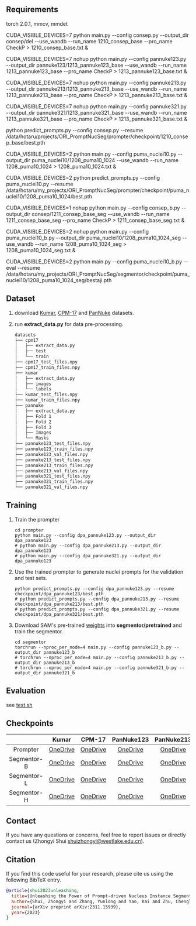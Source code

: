 ## Requirements

torch 2.0.1, mmcv, mmdet

CUDA_VISIBLE_DEVICES=7  python main.py --config consep.py --output_dir consep/del   --use_wandb  --run_name 1210_consep_base --pro_name CheckP   > 1210_consep_base.txt &


CUDA_VISIBLE_DEVICES=7 nohup python main.py --config pannuke123.py --output_dir pannuke123/1213_pannuke123_base    --use_wandb  --run_name 1213_pannuke123_base --pro_name CheckP   > 1213_pannuke123_base.txt &

CUDA_VISIBLE_DEVICES=7 nohup python main.py --config pannuke213.py --output_dir pannuke213/1213_pannuke213_base    --use_wandb  --run_name 1213_pannuke213_base --pro_name CheckP   > 1213_pannuke213_base.txt &

CUDA_VISIBLE_DEVICES=7 nohup python main.py --config pannuke321.py --output_dir pannuke321/1213_pannuke321_base    --use_wandb  --run_name 1213_pannuke321_base --pro_name CheckP   > 1213_pannuke321_base.txt &



python predict_prompts.py --config consep.py --resume /data/hotaru/projects/ORI_PromptNucSeg/prompter/checkpoint/1210_consep_base/best.pth

CUDA_VISIBLE_DEVICES=2 python main.py --config puma_nuclei10.py --output_dir puma_nuclei10/1208_puma10_1024  --use_wandb  --run_name 1208_puma10_1024  > 1208_puma10_1024.txt &




CUDA_VISIBLE_DEVICES=2 python predict_prompts.py --config puma_nuclei10.py --resume /data/hotaru/my_projects/ORI_PromptNucSeg/prompter/checkpoint/puma_nuclei10/1208_puma10_1024/best.pth


 
CUDA_VISIBLE_DEVICES=1 nohup  python main.py --config consep_b.py --output_dir consep/1211_consep_base_seg  --use_wandb --run_name 1211_consep_base_seg  --pro_name CheckP  > 1211_consep_base_seg.txt &

CUDA_VISIBLE_DEVICES=2 nohup  python main.py --config puma_nuclei10_b.py --output_dir puma_nuclei10/1208_puma10_1024_seg  --use_wandb --run_name 1208_puma10_1024_seg > 1208_puma10_1024_seg.txt &

CUDA_VISIBLE_DEVICES=2  python main.py --config puma_nuclei10_b.py  --eval  --resume  /data/hotaru/my_projects/ORI_PromptNucSeg/segmentor/checkpoint/puma_nuclei10/1208_puma10_1024_seg/bestaji.pth

## Dataset

1. download [Kumar](https://github.com/honglianghe/CDNet/issues/6), [CPM-17](https://drive.google.com/drive/folders/1sJ4nmkif6j4s2FOGj8j6i_Ye7z9w0TfA?usp=drive_link) and [PanNuke](https://warwick.ac.uk/fac/cross_fac/tia/data/pannuke) datasets.

2. run **extract_data.py** for data pre-processing. 

   ```markdown
   datasets
   ├── cpm17
   │   ├── extract_data.py
   │   ├── test
   │   └── train
   ├── cpm17_test_files.npy
   ├── cpm17_train_files.npy
   ├── kumar
   │   ├── extract_data.py
   │   ├── images
   │   └── labels
   ├── kumar_test_files.npy
   ├── kumar_train_files.npy
   ├── pannuke
   │   ├── extract_data.py
   │   ├── Fold 1
   │   ├── Fold 2
   │   ├── Fold 3
   │   ├── Images
   │   └── Masks
   ├── pannuke123_test_files.npy
   ├── pannuke123_train_files.npy
   ├── pannuke123_val_files.npy
   ├── pannuke213_test_files.npy
   ├── pannuke213_train_files.npy
   ├── pannuke213_val_files.npy
   ├── pannuke321_test_files.npy
   ├── pannuke321_train_files.npy
   └── pannuke321_val_files.npy
   ```



## Training

1. Train the prompter

   ```shell
   cd prompter
   python main.py --config dpa_pannuke123.py --output_dir dpa_pannuke123
   # python main.py --config dpa_pannuke213.py --output_dir dpa_pannuke123
   # python main.py --config dpa_pannuke321.py --output_dir dpa_pannuke123
   ```

2. Use the trained prompter to generate nuclei prompts for the validation and test sets.

   ```shell
   python predict_prompts.py --config dpa_pannuke123.py --resume checkpoint/dpa_pannuke123/best.pth
   # python predict_prompts.py --config dpa_pannuke213.py --resume checkpoint/dpa_pannuke213/best.pth
   # python predict_prompts.py --config dpa_pannuke321.py --resume checkpoint/dpa_pannuke321/best.pth
   ```

3. Download SAM's pre-trained [weights](https://github.com/facebookresearch/segment-anything) into **segmentor/pretrained** and train the segmentor.

   ```shell
   cd segmentor
   torchrun --nproc_per_node=4 main.py --config pannuke123_b.py --output_dir pannuke123_b
   # torchrun --nproc_per_node=4 main.py --config pannuke213_b.py --output_dir pannuke213_b
   # torchrun --nproc_per_node=4 main.py --config pannuke321_b.py --output_dir pannuke321_b
   ```

   

## Evaluation

see [test.sh](https://github.com/windygoo/PromptNucSeg/blob/main/segmentor/test.sh)



## Checkpoints

|             |                            Kumar                             |                            CPM-17                            |                          PanNuke123                          |                          PanNuke213                          |                          PanNuke321                          |
| :---------: | :----------------------------------------------------------: | :----------------------------------------------------------: | :----------------------------------------------------------: | :----------------------------------------------------------: | :----------------------------------------------------------: |
|  Prompter   | [OneDrive](https://westlakeu-my.sharepoint.com/:u:/g/personal/shuizhongyi_westlake_edu_cn/Ee_5mPeYZIhGufpsumWbp1QBWPKLg6BxLoXoOzl9BGywVw?e=mHm8Wg) | [OneDrive](https://westlakeu-my.sharepoint.com/:u:/g/personal/shuizhongyi_westlake_edu_cn/Ec0xXaiuz2JIjDInHq1tuEwBJKowhkaxUEqPUiQENeHmPA?e=DSynNh) | [OneDrive](https://westlakeu-my.sharepoint.com/:u:/g/personal/shuizhongyi_westlake_edu_cn/EYtVl95nSypFvTJa8B5vSUIB9ibmgxwF9ACFNnDdjBWDXA?e=EvH5PS) | [OneDrive](https://westlakeu-my.sharepoint.com/:u:/g/personal/shuizhongyi_westlake_edu_cn/EbmGEmoL539HkBBPpC-SyagB4niZG9IlaNnF71mRuFqa7Q?e=9jHWY5) | [OneDrive](https://westlakeu-my.sharepoint.com/:u:/g/personal/shuizhongyi_westlake_edu_cn/EXskYXQgtFZOtu2t-FLzbC8BTqZr8QtRiqtcmOiWCZcpNg?e=05qYTo) |
| Segmentor-B | [OneDrive](https://westlakeu-my.sharepoint.com/:u:/g/personal/shuizhongyi_westlake_edu_cn/EdDo45KYM9BPl3JGKsYaOZsB5lZOUzCZdy7jwZBxn4htGg?e=35cLRu) | [OneDrive](https://westlakeu-my.sharepoint.com/:u:/g/personal/shuizhongyi_westlake_edu_cn/EcgysPKrQP1Fs_oByRWAEngBuDjw3Kn6akZbtTl6Wj2hYg?e=nAb6za) | [OneDrive](https://westlakeu-my.sharepoint.com/:u:/g/personal/shuizhongyi_westlake_edu_cn/EfznT2AbW5VNiQIIfeq5h8sBvdoioMH35P9PA7bnF1igCQ) | [OneDrive](https://westlakeu-my.sharepoint.com/:u:/g/personal/shuizhongyi_westlake_edu_cn/EVvfF959JptOolf7xt8ZPdoBIGIM9UwpTCWDhSLVTtDV_w?e=bJuHZ5) | [OneDrive](https://westlakeu-my.sharepoint.com/:u:/g/personal/shuizhongyi_westlake_edu_cn/EQi4RBhTdvFGqIgNyj9UZ4QBTrmK9kJcLwJ4HMlPTHq53w?e=11r7IN) |
| Segmentor-L | [OneDrive](https://westlakeu-my.sharepoint.com/:u:/g/personal/shuizhongyi_westlake_edu_cn/EYLBmedg0nlAp5dqitn8pxcBo_9OcRWHOKpzb5Q9g5f8Kw?e=kie9IK) | [OneDrive](https://westlakeu-my.sharepoint.com/:u:/g/personal/shuizhongyi_westlake_edu_cn/ET0D1YyinExLnum2L3y4soABiPgw_99AcocruqM4bw95pA?e=XVoDhq) | [OneDrive](https://westlakeu-my.sharepoint.com/:u:/g/personal/shuizhongyi_westlake_edu_cn/EWQ_o9jIIWVItezvJnpPmkEBQY38Agh0YGHlOHCQZGAIig?e=Foscbm) | [OneDrive](https://westlakeu-my.sharepoint.com/:u:/g/personal/shuizhongyi_westlake_edu_cn/EZ02oBK828dLo5P1Z1N9RV0BpzIum-8du7HXDCU4Ue8omg?e=Kt5v5r) | [OneDrive](https://westlakeu-my.sharepoint.com/:u:/g/personal/shuizhongyi_westlake_edu_cn/EWErh4qZWSxErgGGxZ_fQPQB3KXnGZ1iTJVtzwwn5sNJyg?e=8ZQo9m) |
| Segmentor-H | [OneDrive](https://westlakeu-my.sharepoint.com/:u:/g/personal/shuizhongyi_westlake_edu_cn/EYCdndKjn4NJv3Qvebo4YsQBrUhU_Uu2tjtBucJH2SMdNQ?e=NThF4d) | [OneDrive](https://westlakeu-my.sharepoint.com/:u:/g/personal/shuizhongyi_westlake_edu_cn/Ebg9v0HaOFZIpyda-JKNST8B2AmnGdhgYQqjdLHYm4j5LA?e=ibANRv) | [OneDrive](https://westlakeu-my.sharepoint.com/:u:/g/personal/shuizhongyi_westlake_edu_cn/EZjmiotww1hHtF83WwJTVz0BAmfDNkuSuGbUXkthP3yvDQ?e=N45aU3) | [OneDrive](https://westlakeu-my.sharepoint.com/:u:/g/personal/shuizhongyi_westlake_edu_cn/EQG3IMH1OARPj67mapQoakYBjlkMzAKzQjYxPn425JiVeQ?e=6XrKmT) | [OneDrive](https://westlakeu-my.sharepoint.com/:u:/g/personal/shuizhongyi_westlake_edu_cn/EVj-vCQh5MVPqIT8ggkSJGsBeWv_MsrO9Ci3Lr7wuewW2A?e=qsa0Gd) |

## Contact
If you have any questions or concerns, feel free to report issues or directly contact us (Zhongyi Shui shuizhongyi@westlake.edu.cn).

## Citation

If you find this code useful for your research, please cite us using the following BibTeX entry.

```bibtex
@article{shui2023unleashing,
  title={Unleashing the Power of Prompt-driven Nucleus Instance Segmentation},
  author={Shui, Zhongyi and Zhang, Yunlong and Yao, Kai and Zhu, Chenglu and Sun, Yuxuan and Yang, Lin},
  journal={arXiv preprint arXiv:2311.15939},
  year={2023}
}
```

